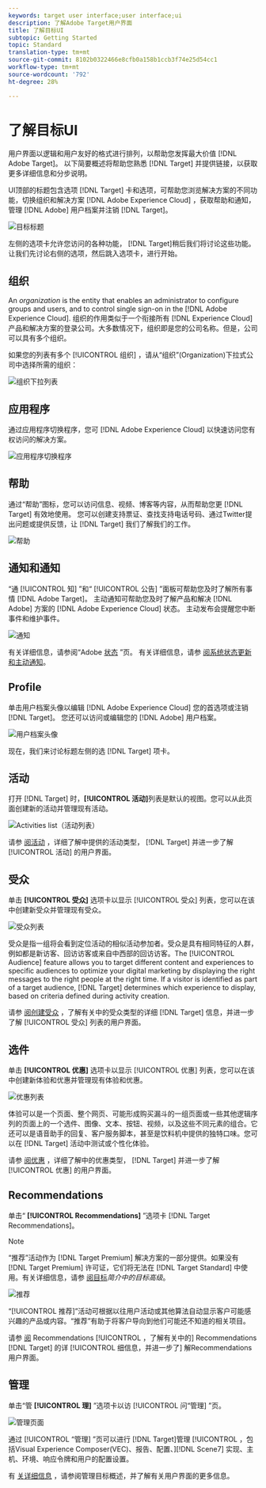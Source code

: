 ```yaml
---
keywords: target user interface;user interface;ui
description: 了解Adobe Target用户界面
title: 了解目标UI
subtopic: Getting Started
topic: Standard
translation-type: tm+mt
source-git-commit: 8102b0322466e8cfb0a158b1ccb3f74e25d54cc1
workflow-type: tm+mt
source-wordcount: '792'
ht-degree: 28%

---
```



# 了解目标UI

用户界面以逻辑和用户友好的格式进行排列，以帮助您发挥最大价值 [!DNL Adobe Target]。 以下简要概述将帮助您熟悉 [!DNL Target] 并提供链接，以获取更多详细信息和分步说明。

UI顶部的标题包含选项 [!DNL Target] 卡和选项，可帮助您浏览解决方案的不同功能，切换组织和解决方案 [!DNL Adobe Experience Cloud] ，获取帮助和通知，管理 [!DNL Adobe] 用户档案并注销 [!DNL Target]。

![目标标题](/help/c-intro/assets/target-header.png)

左侧的选项卡允许您访问的各种功能， [!DNL Target]稍后我们将讨论这些功能。 让我们先讨论右侧的选项，然后跳入选项卡，进行开始。

## 组织

An *organization* is the entity that enables an administrator to configure groups and users, and to control single sign-on in the [!DNL Adobe Experience Cloud]. 组织的作用类似于一个衔接所有 [!DNL Experience Cloud] 产品和解决方案的登录公司。大多数情况下，组织即是您的公司名称。但是，公司可以具有多个组织。

如果您的列表有多个 [!UICONTROL 组织] ，请从“组织”(Organization)下拉式公司中选择所需的组织：

![组织下拉列表](/help/c-intro/assets/organizations.png)

## 应用程序

通过应用程序切换程序，您可 [!DNL Adobe Experience Cloud] 以快速访问您有权访问的解决方案。

![应用程序切换程序](/help/c-intro/assets/apps.png)

## 帮助

通过“帮助”图标，您可以访问信息、视频、博客等内容，从而帮助您更 [!DNL Target] 有效地使用。 您可以创建支持票证、查找支持电话号码、通过Twitter提出问题或提供反馈，让 [!DNL Target] 我们了解我们的工作。

![帮助](/help/c-intro/assets/help.png)

## 通知和通知

“通 [!UICONTROL 知] ”和“ [!UICONTROL 公告] ”面板可帮助您及时了解所有事情 [!DNL Adobe Target]。 主动通知可帮助您及时了解产品和解决 [!DNL Adobe] 方案的 [!DNL Adobe Experience Cloud] 状态。 主动发布会提醒您中断事件和维护事件。

![通知](/help/c-intro/assets/notifications.png)

有关详细信息，请参阅“Adobe [状态](https://status.adobe.com/) ”页。 有关详细信息，请参 [阅系统状态更新和主动通知](/help/c-intro/assets/notifications.png)。

## Profile

单击用户档案头像以编辑 [!DNL Adobe Experience Cloud] 您的首选项或注销 [!DNL Target]。 您还可以访问或编辑您的 [!DNL Adobe] 用户档案。

![用户档案头像](/help/c-intro/assets/change-language.png)

现在，我们来讨论标题左侧的选 [!DNL Target] 项卡。

## 活动

打开 [!DNL Target] 时，**[!UICONTROL 活动]**&#x200B;列表是默认的视图。您可以从此页面创建新的活动并管理现有活动。

![Activities list（活动列表）](/help/c-intro/assets/activities-list.png)

请参 [阅活动](/help/c-activities/activities.md) ，详细了解中提供的活动类型， [!DNL Target] 并进一步了解 [!UICONTROL 活动] 的用户界面。

## 受众

单击 **[!UICONTROL 受众]** 选项卡以显示 [!UICONTROL 受众] 列表，您可以在该中创建新受众并管理现有受众。

![受众列表](/help/c-intro/assets/audience-list.png)

受众是指一组将会看到定位活动的相似活动参加者。受众是具有相同特征的人群，例如都是新访客、回访访客或来自中西部的回访访客。The [!UICONTROL Audience] feature allows you to target different content and experiences to specific audiences to optimize your digital marketing by displaying the right messages to the right people at the right time. If a visitor is identified as part of a target audience, [!DNL Target] determines which experience to display, based on criteria defined during activity creation.

请参 [阅创建受众](/help/c-target/c-audiences/create-audience.md) ，了解有关中的受众类型的详细 [!DNL Target] 信息，并进一步了解 [!UICONTROL 受众] 列表的用户界面。

## 选件

单击 **[!UICONTROL 优惠]** 选项卡以显示 [!UICONTROL 优惠] 列表，您可以在该中创建新体验和优惠并管理现有体验和优惠。

![优惠列表](/help/c-intro/assets/offers.png)

体验可以是一个页面、整个网页、可能形成购买漏斗的一组页面或一些其他逻辑序列的页面上的一个选件、图像、文本、按钮、视频，以及这些不同元素的组合。它还可以是语音助手的回复、客户服务脚本，甚至是饮料机中提供的独特口味。您可以在 [!DNL Target] 活动中测试或个性化体验。

请参 [阅优惠](/help/c-experiences/c-manage-content/manage-content.md) ，详细了解中的优惠类型， [!DNL Target] 并进一步了解 [!UICONTROL 优惠] 的用户界面。

## Recommendations

单击“ **[!UICONTROL Recommendations]** ”选项卡 [!DNL Target Recommendations]。

>[!NOTE]
>
>“推荐”活动作为 [!DNL Target Premium] 解决方案的一部分提供。如果没有 [!DNL Target Premium] 许可证，它们将无法在 [!DNL Target Standard] 中使用。有关详细信息，请参 [阅目标](/help/c-intro/intro.md#premium)*简介中的目标高级*。

![推荐](/help/c-intro/assets/recommendations.png)

“[!UICONTROL 推荐]”活动可根据以往用户活动或其他算法自动显示客户可能感兴趣的产品或内容。“推荐”有助于将客户导向到他们可能还不知道的相关项目。

请参 [阅](/help/c-recommendations/recommendations.md) Recommendations [!UICONTROL ，了解有关中的] Recommendations [!DNL Target] 的详 [!UICONTROL 细信息，并进一步了] 解Recommendations用户界面。

## 管理

单击“管 **[!UICONTROL 理]** ”选项卡以访 [!UICONTROL 问“管理] ”页。

![管理页面](/help/c-intro/assets/administration.png)

通过 [!UICONTROL “管理] ”页可以进行 [!DNL Target]管理 [!UICONTROL ，包括Visual Experience Composer(VEC)、报告、配置、][!DNL Scene7] 实现、主机、环境、响应令牌和用户的配置设置。

有 [关详细信息](/help/administrating-target/administrating-target.md) ，请参阅管理目标概述，并了解有关用户界面的更多信息。
